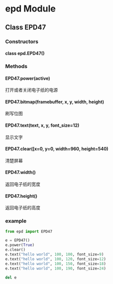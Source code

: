 # epd Module

## Class EPD47

### Constructors

#### class epd.EPD47()

### Methods

#### EPD47.power(active)

打开或者关闭电子纸的电源

#### EPD47.bitmap(framebuffer, x, y, width, height)

刷写位图

#### EPD47.text(text, x, y, font_size=12)

显示文字

#### EPD47.clear([x=0, y=0, width=960, height=540)

清楚屏幕

#### EPD47.width()

返回电子纸的宽度

#### EPD47.height()

返回电子纸的高度

### example

```python
from epd import EPD47

e = EPD47()
e.power(True)
e.clear()
e.text("hello world", 100, 100, font_size=9)
e.text("hello world", 100, 120, font_size=12)
e.text("hello world", 100, 150, font_size=18)
e.text("hello world", 100, 190, font_size=24)

del e
```
